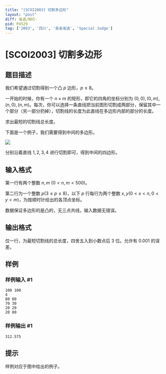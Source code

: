 ```yaml
---
title: "[SCOI2003] 切割多边形"
layout: "post"
diff: 省选/NOI-
pid: P4529
tag: ['2003', '四川', '各省省选', 'Special Judge']
---
```

# [SCOI2003] 切割多边形
## 题目描述

我们希望通过切割得到一个凸 $p$ 边形，$p\le 8$。

一开始的时候，你有一个 $n\times m$ 的矩形，即它的四角的坐标分别为 $(0,0), (0,m), (n,0), (n,m)$。每次，你可以选择一条直线把当前图形切割成两部分，保留其中一个部分（另一部分扔掉），切割线的长度为此直线在多边形内部的部分的长度。

求出最短的切割线总长度。

下面是一个例子，我们需要得到中间的多边形。

![](https://cdn.luogu.com.cn/upload/pic/18468.png)

分别沿着直线 $1,2,3,4$ 进行切割即可，得到中间的四边形。
## 输入格式

第一行有两个整数 $n,m\ (0 < n,m < 500)$。

第二行为一个整数 $p(3\le p\le 8)$，以下 $p$ 行每行为两个整数 $x, y(0 < x < n, 0 < y < m)$，为按顺时针给出的各顶点坐标。

数据保证多边形的是凸的，无三点共线，输入数据无错误。
## 输出格式

仅一行，为最短切割线的总长度，四舍五入到小数点后 $3$ 位。允许有 $0.001$ 的误差。
## 样例

### 样例输入 #1
```
100 100
4
80 80
70 30
20 20
20 80
```
### 样例输出 #1
```
312.575
```
## 提示

样例对应于图中给出的例子。
